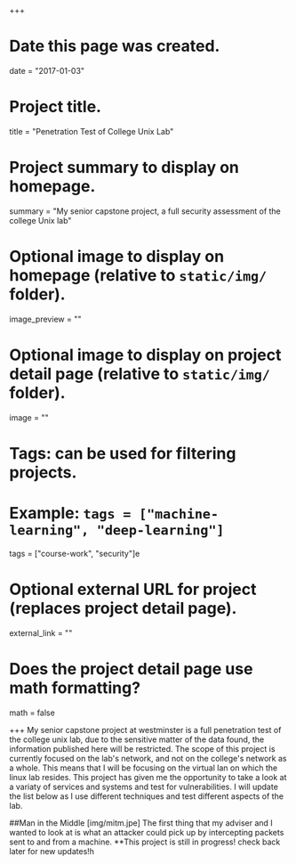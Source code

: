 +++
# Date this page was created.
date = "2017-01-03"

# Project title.
title = "Penetration Test of College Unix Lab"

# Project summary to display on homepage.
summary = "My senior capstone project, a full security assessment of the college Unix lab" 

# Optional image to display on homepage (relative to `static/img/` folder).
image_preview = ""

# Optional image to display on project detail page (relative to `static/img/` folder).
image = ""

# Tags: can be used for filtering projects.
# Example: `tags = ["machine-learning", "deep-learning"]`
tags = ["course-work", "security"]e

# Optional external URL for project (replaces project detail page).
external_link = ""

# Does the project detail page use math formatting?
math = false

+++
My senior capstone project at westminster is a full penetration test of the college unix lab, due to the sensitive matter of the data found, the information published here will be restricted. The scope of this project is currently focused on the lab's network, and not on the college's network as a whole. This means that I will be focusing on the virtual lan on which the linux lab resides. This project has given me the opportunity to take a look at a variaty of services and systems and test for vulnerabilities. I will update the list below as I use different techniques and test different aspects of the lab.

##Man in the Middle
[img/mitm.jpe]
The first thing that my adviser and I wanted to look at is what an attacker could pick up by intercepting packets sent to and from a machine. 
**This project is still in progress! check back later for new updates!h
